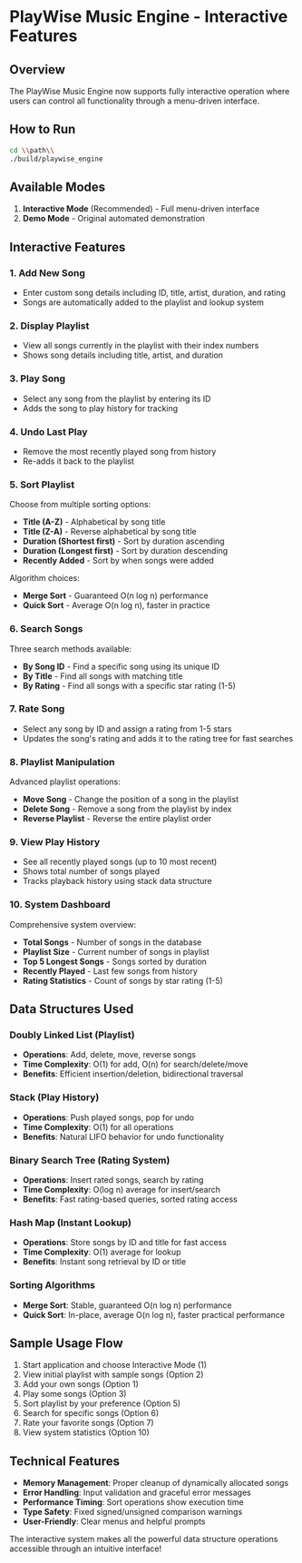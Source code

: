# PlayWise Music Engine - Interactive Features

## Overview

The PlayWise Music Engine now supports fully interactive operation where users can control all functionality through a menu-driven interface.

## How to Run

```bash
cd \\path\\
./build/playwise_engine
```

## Available Modes

1. **Interactive Mode** (Recommended) - Full menu-driven interface
2. **Demo Mode** - Original automated demonstration

## Interactive Features

### 1. Add New Song

- Enter custom song details including ID, title, artist, duration, and rating
- Songs are automatically added to the playlist and lookup system

### 2. Display Playlist

- View all songs currently in the playlist with their index numbers
- Shows song details including title, artist, and duration

### 3. Play Song

- Select any song from the playlist by entering its ID
- Adds the song to play history for tracking

### 4. Undo Last Play

- Remove the most recently played song from history
- Re-adds it back to the playlist

### 5. Sort Playlist

Choose from multiple sorting options:

- **Title (A-Z)** - Alphabetical by song title
- **Title (Z-A)** - Reverse alphabetical by song title
- **Duration (Shortest first)** - Sort by duration ascending
- **Duration (Longest first)** - Sort by duration descending
- **Recently Added** - Sort by when songs were added

Algorithm choices:

- **Merge Sort** - Guaranteed O(n log n) performance
- **Quick Sort** - Average O(n log n), faster in practice

### 6. Search Songs

Three search methods available:

- **By Song ID** - Find a specific song using its unique ID
- **By Title** - Find all songs with matching title
- **By Rating** - Find all songs with a specific star rating (1-5)

### 7. Rate Song

- Select any song by ID and assign a rating from 1-5 stars
- Updates the song's rating and adds it to the rating tree for fast searches

### 8. Playlist Manipulation

Advanced playlist operations:

- **Move Song** - Change the position of a song in the playlist
- **Delete Song** - Remove a song from the playlist by index
- **Reverse Playlist** - Reverse the entire playlist order

### 9. View Play History

- See all recently played songs (up to 10 most recent)
- Shows total number of songs played
- Tracks playback history using stack data structure

### 10. System Dashboard

Comprehensive system overview:

- **Total Songs** - Number of songs in the database
- **Playlist Size** - Current number of songs in playlist
- **Top 5 Longest Songs** - Songs sorted by duration
- **Recently Played** - Last few songs from history
- **Rating Statistics** - Count of songs by star rating (1-5)

## Data Structures Used

### Doubly Linked List (Playlist)

- **Operations**: Add, delete, move, reverse songs
- **Time Complexity**: O(1) for add, O(n) for search/delete/move
- **Benefits**: Efficient insertion/deletion, bidirectional traversal

### Stack (Play History)

- **Operations**: Push played songs, pop for undo
- **Time Complexity**: O(1) for all operations
- **Benefits**: Natural LIFO behavior for undo functionality

### Binary Search Tree (Rating System)

- **Operations**: Insert rated songs, search by rating
- **Time Complexity**: O(log n) average for insert/search
- **Benefits**: Fast rating-based queries, sorted rating access

### Hash Map (Instant Lookup)

- **Operations**: Store songs by ID and title for fast access
- **Time Complexity**: O(1) average for lookup
- **Benefits**: Instant song retrieval by ID or title

### Sorting Algorithms

- **Merge Sort**: Stable, guaranteed O(n log n) performance
- **Quick Sort**: In-place, average O(n log n), faster practical performance

## Sample Usage Flow

1. Start application and choose Interactive Mode (1)
2. View initial playlist with sample songs (Option 2)
3. Add your own songs (Option 1)
4. Play some songs (Option 3)
5. Sort playlist by your preference (Option 5)
6. Search for specific songs (Option 6)
7. Rate your favorite songs (Option 7)
8. View system statistics (Option 10)

## Technical Features

- **Memory Management**: Proper cleanup of dynamically allocated songs
- **Error Handling**: Input validation and graceful error messages
- **Performance Timing**: Sort operations show execution time
- **Type Safety**: Fixed signed/unsigned comparison warnings
- **User-Friendly**: Clear menus and helpful prompts

The interactive system makes all the powerful data structure operations accessible through an intuitive interface!
